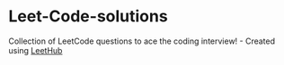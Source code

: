 # Leet-Code-solutions
Collection of LeetCode questions to ace the coding interview! - Created using [LeetHub](https://github.com/QasimWani/LeetHub)
